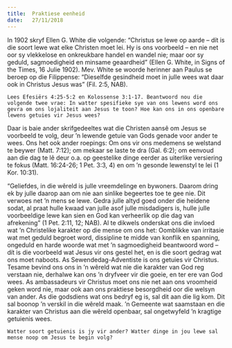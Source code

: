```yaml
---
title:  Praktiese eenheid
date:   27/11/2018
---
```


In 1902 skryf Ellen G. White die volgende: “Christus se lewe op aarde – dít is die soort lewe wat elke Christen moet lei. Hy is ons voorbeeld – en nie net oor sy vlekkelose en onkreukbare handel en wandel nie; maar oor sy geduld, sagmoedigheid en minsame geaardheid” (Ellen G. White, in Signs of the Times, 16 Julie 1902). Mev. White se woorde herinner aan Paulus se beroep op die Filippense: “Dieselfde gesindheid moet in julle wees wat daar ook in Christus Jesus was” (Fil. 2:5, NAB). 

`Lees Efesiërs 4:25-5:2 en Kolossense 3:1-17. Beantwoord nou die volgende twee vrae: In watter spesifieke sye van ons lewens word ons gevra om ons lojaliteit aan Jesus te toon? Hoe kan ons in ons openbare lewens getuies vir Jesus wees?` 

Daar is baie ander skrifgedeeltes wat die Christen aansê om Jesus se voorbeeld te volg, deur ’n lewende getuie van Gods genade voor ander te wees. Ons het ook ander roepings: Om ons vir ons medemens se welstand te beywer (Matt. 7:12); om mekaar se laste te dra (Gal. 6:2); om eenvoud aan die dag te lê deur o.a. op geestelike dinge eerder as uiterlike versiering te fokus (Matt. 16:24-26; 1 Pet. 3:3, 4) en om ’n gesonde lewenstyl te lei (1 Kor. 10:31). 

“Geliefdes, in die wêreld is julle vreemdelinge en bywoners. Daarom dring ek by julle daarop aan om nie aan sinlike begeertes toe te gee nie. Dit verwoes net ’n mens se lewe. Gedra julle altyd goed onder die heidene sodat, al praat hulle kwaad van julle asof julle misdadigers is, hulle julle voorbeeldige lewe kan sien en God kan verheerlik op die dag van afrekening” (1 Pet. 2:11, 12; NAB). Al te dikwels onderskat ons die invloed wat ’n Christelike karakter op die mense om ons het: Oomblikke van irritasie wat met geduld begroet word, dissipline te midde van konflik en spanning, ongeduld en harde woorde wat met ’n sagmoedigheid beantwoord word – dít is die voorbeeld wat Jesus vir ons gestel het, en is die soort gedrag wat ons moet naboots. As Sewendedag-Adventiste is ons getuies vir Christus. Tesame bevind ons ons in ’n wêreld wat nie die karakter van God reg verstaan nie, derhalwe kan ons ’n dryfveer vir die goeie, en ter ere van God wees. As ambassadeurs vir Christus moet ons nie net aan ons vroomheid geken word nie, maar ook aan ons praktiese besorgdheid oor die welsyn van ander. As die godsdiens wat ons bedryf eg is, sal dit aan die lig kom. Dit sal boonop ’n verskil in die wêreld maak. ’n Gemeente wat saamstaan en die karakter van Christus aan die wêreld openbaar, sal ongetwyfeld ’n kragtige getuienis wees. 

`Watter soort getuienis is jy vir ander? Watter dinge in jou lewe sal mense noop om Jesus te begin volg?`